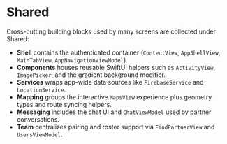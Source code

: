 # Shared

Cross-cutting building blocks used by many screens are collected under Shared:

- **Shell** contains the authenticated container (`ContentView`, `AppShellView`, `MainTabView`, `AppNavigationViewModel`).
- **Components** houses reusable SwiftUI helpers such as `ActivityView`, `ImagePicker`, and the gradient background modifier.
- **Services** wraps app-wide data sources like `FirebaseService` and `LocationService`.
- **Mapping** groups the interactive `MapsView` experience plus geometry types and route syncing helpers.
- **Messaging** includes the chat UI and `ChatViewModel` used by partner conversations.
- **Team** centralizes pairing and roster support via `FindPartnerView` and `UsersViewModel`.
